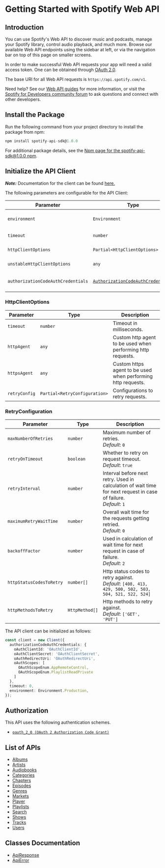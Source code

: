 
# Getting Started with Spotify Web API

## Introduction

You can use Spotify's Web API to discover music and podcasts, manage your Spotify library, control audio playback, and much more. Browse our available Web API endpoints using the sidebar at left, or via the navigation bar on top of this page on smaller screens.

In order to make successful Web API requests your app will need a valid access token. One can be obtained through <a href="https://developer.spotify.com/documentation/general/guides/authorization-guide/">OAuth 2.0</a>.

The base URI for all Web API requests is `https://api.spotify.com/v1`.

Need help? See our <a href="https://developer.spotify.com/documentation/web-api/guides/">Web API guides</a> for more information, or visit the <a href="https://community.spotify.com/t5/Spotify-for-Developers/bd-p/Spotify_Developer">Spotify for Developers community forum</a> to ask questions and connect with other developers.

## Install the Package

Run the following command from your project directory to install the package from npm:

```ts
npm install spotify-api-sdk@1.0.0
```

For additional package details, see the [Npm page for the spotify-api-sdk@1.0.0 npm](https://www.npmjs.com/package/spotify-api-sdk/v/1.0.0).

## Initialize the API Client

**_Note:_** Documentation for the client can be found [here.](https://www.github.com/sdks-io/spotify-api-js-sdk/tree/1.0.0/doc/client.md)

The following parameters are configurable for the API Client:

| Parameter | Type | Description |
|  --- | --- | --- |
| `environment` | `Environment` | The API environment. <br> **Default: `Environment.Production`** |
| `timeout` | `number` | Timeout for API calls.<br>*Default*: `0` |
| `httpClientOptions` | `Partial<HttpClientOptions>` | Stable configurable http client options. |
| `unstableHttpClientOptions` | `any` | Unstable configurable http client options. |
| `authorizationCodeAuthCredentials` | [`AuthorizationCodeAuthCredentials`](https://www.github.com/sdks-io/spotify-api-js-sdk/tree/1.0.0/doc/auth/oauth-2-authorization-code-grant.md) | The credential object for authorizationCodeAuth |

### HttpClientOptions

| Parameter | Type | Description |
|  --- | --- | --- |
| `timeout` | `number` | Timeout in milliseconds. |
| `httpAgent` | `any` | Custom http agent to be used when performing http requests. |
| `httpsAgent` | `any` | Custom https agent to be used when performing http requests. |
| `retryConfig` | `Partial<RetryConfiguration>` | Configurations to retry requests. |

### RetryConfiguration

| Parameter | Type | Description |
|  --- | --- | --- |
| `maxNumberOfRetries` | `number` | Maximum number of retries. <br> *Default*: `0` |
| `retryOnTimeout` | `boolean` | Whether to retry on request timeout. <br> *Default*: `true` |
| `retryInterval` | `number` | Interval before next retry. Used in calculation of wait time for next request in case of failure. <br> *Default*: `1` |
| `maximumRetryWaitTime` | `number` | Overall wait time for the requests getting retried. <br> *Default*: `0` |
| `backoffFactor` | `number` | Used in calculation of wait time for next request in case of failure. <br> *Default*: `2` |
| `httpStatusCodesToRetry` | `number[]` | Http status codes to retry against. <br> *Default*: `[408, 413, 429, 500, 502, 503, 504, 521, 522, 524]` |
| `httpMethodsToRetry` | `HttpMethod[]` | Http methods to retry against. <br> *Default*: `['GET', 'PUT']` |

The API client can be initialized as follows:

```ts
const client = new Client({
  authorizationCodeAuthCredentials: {
    oAuthClientId: 'OAuthClientId',
    oAuthClientSecret: 'OAuthClientSecret',
    oAuthRedirectUri: 'OAuthRedirectUri',
    oAuthScopes: [
      OAuthScopeEnum.AppRemoteControl,
      OAuthScopeEnum.PlaylistReadPrivate
    ]
  },
  timeout: 0,
  environment: Environment.Production,
});
```

## Authorization

This API uses the following authentication schemes.

* [`oauth_2_0 (OAuth 2 Authorization Code Grant)`](https://www.github.com/sdks-io/spotify-api-js-sdk/tree/1.0.0/doc/auth/oauth-2-authorization-code-grant.md)

## List of APIs

* [Albums](https://www.github.com/sdks-io/spotify-api-js-sdk/tree/1.0.0/doc/controllers/albums.md)
* [Artists](https://www.github.com/sdks-io/spotify-api-js-sdk/tree/1.0.0/doc/controllers/artists.md)
* [Audiobooks](https://www.github.com/sdks-io/spotify-api-js-sdk/tree/1.0.0/doc/controllers/audiobooks.md)
* [Categories](https://www.github.com/sdks-io/spotify-api-js-sdk/tree/1.0.0/doc/controllers/categories.md)
* [Chapters](https://www.github.com/sdks-io/spotify-api-js-sdk/tree/1.0.0/doc/controllers/chapters.md)
* [Episodes](https://www.github.com/sdks-io/spotify-api-js-sdk/tree/1.0.0/doc/controllers/episodes.md)
* [Genres](https://www.github.com/sdks-io/spotify-api-js-sdk/tree/1.0.0/doc/controllers/genres.md)
* [Markets](https://www.github.com/sdks-io/spotify-api-js-sdk/tree/1.0.0/doc/controllers/markets.md)
* [Player](https://www.github.com/sdks-io/spotify-api-js-sdk/tree/1.0.0/doc/controllers/player.md)
* [Playlists](https://www.github.com/sdks-io/spotify-api-js-sdk/tree/1.0.0/doc/controllers/playlists.md)
* [Search](https://www.github.com/sdks-io/spotify-api-js-sdk/tree/1.0.0/doc/controllers/search.md)
* [Shows](https://www.github.com/sdks-io/spotify-api-js-sdk/tree/1.0.0/doc/controllers/shows.md)
* [Tracks](https://www.github.com/sdks-io/spotify-api-js-sdk/tree/1.0.0/doc/controllers/tracks.md)
* [Users](https://www.github.com/sdks-io/spotify-api-js-sdk/tree/1.0.0/doc/controllers/users.md)

## Classes Documentation

* [ApiResponse](https://www.github.com/sdks-io/spotify-api-js-sdk/tree/1.0.0/doc/api-response.md)
* [ApiError](https://www.github.com/sdks-io/spotify-api-js-sdk/tree/1.0.0/doc/api-error.md)

